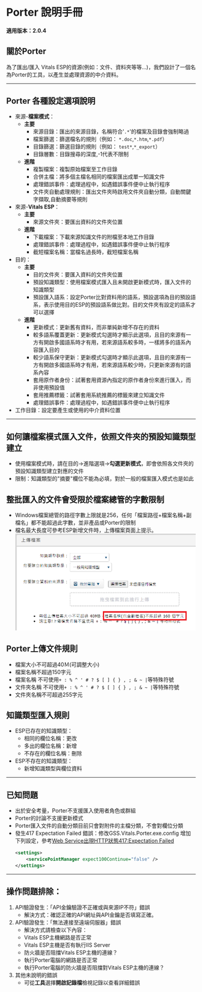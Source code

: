# Porter 說明手冊
#### 適用版本：2.0.4
## 關於Porter
   為了匯出/匯入 Vitals ESP的資源(例如：文件、資料夾等等...)，我們設計了一個名為Porter的工具，以產生並處理資源的中介資料。

---
## Porter 各種設定選項說明
* 來源-**檔案模式**：
    * **主要**
        * 來源目錄：匯出的來源目錄，名稱符合'`.*`'的檔案及目錄會強制略過
        * 檔案篩選：篩選檔名的規則（例如： `*.doc`,`*.htm`,`*.pdf`）
        * 目錄篩選：篩選目錄的規則（例如： `test*`,`*_export`）
        * 目錄層數：目錄搜尋的深度,-1代表不限制
    * **進階**
        * 複製檔案：複製原始檔案至工作目錄
        * 合併主檔：將多個主檔名相同的檔案匯出成單一知識文件
        * 處理錯誤事件：處理過程中，如遇錯誤事件便中止執行程序
        * 文件夾自動處理規則：匯出文件夾時啟用文件夾自動分類，自動關鍵字擷取,自動摘要等規則
* 來源-**Vitals ESP**：
    * **主要**
        * 來源文件夾：要匯出資料的文件夾位置
    * **進階**
        * 下載檔案：下載來源知識文件的附檔至本地工作目錄
        * 處理錯誤事件：處理過程中，如遇錯誤事件便中止執行程序
        * 截短檔案名稱：當檔名過長時，截短檔案名稱
* 目的：
    * **主要**
        * 目的文件夾：要匯入資料的文件夾位置
        * 預設知識類型：使用檔案模式匯入且未開啟更新模式時，匯入文件的知識類型
        * 預設匯入語系：設定Porter比對資料用的語系，預設選項為目的預設語系，表示使用目的ESP的預設語系做比對。目的文件夾有設定的語系才可以選擇
    * **進階**
        * 更新模式：更新舊有資料，而非單純新增不存在的資料
        * 較多語系覆蓋更新：更新模式勾選時才顯示此選項，且目的來源有一方有開啟多國語系時才有用，若來源語系較多時，一樣將多的語系內容匯入目的
        * 較少語系保守更新：更新模式勾選時才顯示此選項，且目的來源有一方有開啟多國語系時才有用，若來源語系較少時，只更新來源有的語系內容
        * 套用原作者身份：試著套用資源內指定的原作者身份來進行匯入，而非使用預設值
        * 套用推薦標籤：試著套用系統推薦的標籤來建立知識文件
        * 處理錯誤事件：處理過程中，如遇錯誤事件便中止執行程序
* 工作目錄：設定要產生或使用的中介資料位置

---

## 如何讓檔案模式匯入文件，依照文件夾的預設知識類型建立
* 使用檔案模式時，請在目的->進階選項->**勾選更新模式**，即會依照各文件夾的預設知識類型建立對應的文件
* 限制：知識類型的"摘要"欄位不能為必填，對於一般的檔案匯入模式也是如此

## 整批匯入的文件會受限於檔案總管的字數限制
* Windows檔案總管的路徑字數上限就是256，任何「檔案路徑+檔案名稱+副檔名」都不能超過此字數，並非產品或Porter的限制
* 檔名最大長度可參考ESP新增文件時，上傳檔案頁面上提示。
  ![uploadFileMaxLength.png](/img/uploadFileMaxLength.png)

## Porter上傳文件規則
* 檔案大小不可超過40Ｍ(可調整大小)
* 檔案名稱不超過150字元
* 檔案名稱 不可使用`+ : % ^ ' # ? $ [ ] { } , ; & ~ |`等特殊符號
* 文件夾名稱 不可使用`+ : % ^ ' # ? $ [ ] { } , ; & ~ |`等特殊符號
* 文件夾名稱不可超過255字元

## 知識類型匯入規則
* ESP已存在的知識類型：
    * 相同的欄位名稱：更改
    * 多出的欄位名稱：新增
    * 不存在的欄位名稱：刪除
* ESP不存在的知識類型：
    * 新增知識類型與欄位資料

---

## 已知問題
* 出於安全考量，Porter不支援匯入使用者角色或群組
* Porter的討論不支援更新模式
* Porter匯入文件的自動分類目前只會對附件的主檔分類，不會對欄位分類
* 發生417 Expectation Failed 錯誤：修改GSS.Vitals.Porter.exe.config 增加下列設定，參考[Web Service出現HTTP狀態417:Expectation Failed](http://pramaire.pixnet.net/blog/post/21949681-web-service%E5%87%BA%E7%8F%BEhttp%E7%8B%80%E6%85%8B417%3Aexpectation-failed)
    ```xml
    <settings>
        <servicePointManager expect100Continue="false" />
    </settings>
    ```

---

## 操作問題排除：
1. API驗證發生：「API金鑰驗證不正確或與來源IP不符」錯誤
    * 解決方式：確認正確的API網址與API金鑰是否填寫正確。
2. API驗證發生：「無法連接至遠端伺服器」錯誤
    * 解決方式請檢查以下內容：
    * Vitals ESP主機網路是否正常
    * Vitals ESP主機是否有執行IIS Server
    * 防火牆是否阻擋Vitals ESP主機的連線？
    * 執行Porter電腦的網路是否正常
    * 執行Porter電腦的防火牆是否阻擋對Vitals ESP主機的連線？
3. 其他未說明的錯誤
    * 可從**工具**選擇**開啟記錄檔**檢視記錄以查看詳細錯誤